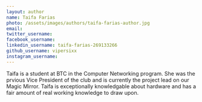 ```yaml
---
layout: author
name: Taifa Farias
photo: /assets/images/authors/taifa-farias-author.jpg
email: 
twitter_username:
facebook_username: 
linkedin_username: taifa-farias-269133266
github_username: vipersixx 
instagram_username:
---
```


Taifa is a student at BTC in the Computer Networking program. She was the prvious Vice President of the club and is currently the project lead on our Magic Mirror. Taifa is exceptionally knowledgable about hardware and has a fair amount of real working knowledge to draw upon.
